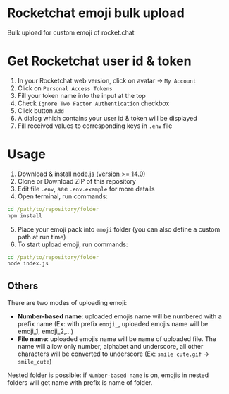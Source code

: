 # Rocketchat emoji bulk upload
Bulk upload for custom emoji of rocket.chat

# Get Rocketchat user id & token

1. In your Rocketchat web version, click on avatar -> `My Account`
2. Click on `Personal Access Tokens`
3. Fill your token name into the input at the top
4. Check `Ignore Two Factor Authentication` checkbox
5. Click button `Add`
6. A dialog which contains your user id & token will be displayed
7. Fill received values to corresponding keys in `.env` file


# Usage

1. Download & install [node.js (version >= 14.0)](https://nodejs.org/en/download/)
2. Clone or Download ZIP of this repository
3. Edit file `.env`, see `.env.example` for more details
4. Open terminal, run commands:
```bat
cd /path/to/repository/folder
npm install
```
5. Place your emoji pack into `emoji` folder (you can also define a custom path at run time)
6. To start upload emoji,  run commands:
```bat
cd /path/to/repository/folder
node index.js
```

## Others
There are two modes of uploading emoji:
  * **Number-based name**: uploaded emojis name will be numbered with a prefix name (Ex: with prefix `emoji_`, uploaded emojis name will be emoji_1, emoji_2,...) 
  * **File name**: uploaded emojis name will be name of uploaded file. The name will allow only number, alphabet and underscore, all other characters will be converted to underscore (Ex: `smile cute.gif` -> `smile_cute`)

Nested folder is possible: if `Number-based name` is on, emojis in nested folders will get name with prefix is name of folder.

